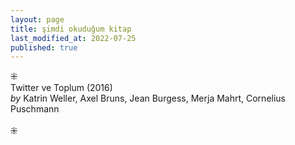 ```yaml
---
layout: page  
title: şimdi okuduğum kitap  
last_modified_at: 2022-07-25
published: true  
---
```

⁜  
Twitter ve Toplum (2016)  
<i>by</i> Katrin Weller, Axel Bruns, Jean Burgess, Merja Mahrt, Cornelius Puschmann  
<br /> 
⁜  
